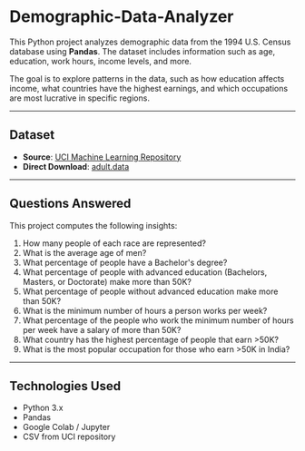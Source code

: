 # Demographic-Data-Analyzer

This Python project analyzes demographic data from the 1994 U.S. Census database using **Pandas**. The dataset includes information such as age, education, work hours, income levels, and more.

The goal is to explore patterns in the data, such as how education affects income, what countries have the highest earnings, and which occupations are most lucrative in specific regions.

---

##  Dataset

- **Source**: [UCI Machine Learning Repository](https://archive.ics.uci.edu/ml/datasets/adult)
- **Direct Download**: [adult.data](https://archive.ics.uci.edu/ml/machine-learning-databases/adult/adult.data)

---

##  Questions Answered

This project computes the following insights:

1. How many people of each race are represented?
2. What is the average age of men?
3. What percentage of people have a Bachelor's degree?
4. What percentage of people with advanced education (Bachelors, Masters, or Doctorate) make more than 50K?
5. What percentage of people without advanced education make more than 50K?
6. What is the minimum number of hours a person works per week?
7. What percentage of the people who work the minimum number of hours per week have a salary of more than 50K?
8. What country has the highest percentage of people that earn >50K?
9. What is the most popular occupation for those who earn >50K in India?

---

##  Technologies Used

- Python 3.x
- Pandas
- Google Colab / Jupyter
- CSV from UCI repository
